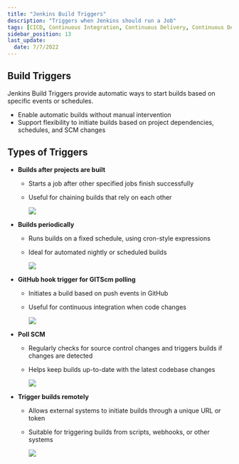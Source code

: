 ```yaml
---
title: "Jenkins Build Triggers"
description: "Triggers when Jenkins should run a Job"
tags: [CICD, Continuous Integration, Continuous Delivery, Continuous Deployment, Jenkins]
sidebar_position: 13
last_update:
  date: 7/7/2022
---
```



## Build Triggers 

Jenkins Build Triggers provide automatic ways to start builds based on specific events or schedules.

- Enable automatic builds without manual intervention
- Support flexibility to initiate builds based on project dependencies, schedules, and SCM changes


## Types of Triggers

- **Builds after projects are built**
    - Starts a job after other specified jobs finish successfully
    - Useful for chaining builds that rely on each other

        <div class='img-center'>

        ![](/img/docs/1027-jenkins-build-after-projects-are-built.png)

        </div>


- **Builds periodically**
    - Runs builds on a fixed schedule, using cron-style expressions
    - Ideal for automated nightly or scheduled builds

        <div class='img-center'>

        ![](/img/docs/1027-jenkins-build-periodically.png)

        </div>


- **GitHub hook trigger for GITScm polling**
    - Initiates a build based on push events in GitHub
    - Useful for continuous integration when code changes

        <div class='img-center'>

        ![](/img/docs/1027-jenkins-github-hook-trigger.png)

        </div>


- **Poll SCM**
    - Regularly checks for source control changes and triggers builds if changes are detected
    - Helps keep builds up-to-date with the latest codebase changes

        <div class='img-center'>

        ![](/img/docs/1027-jenkins-poll-scmmm.png)

        </div>


- **Trigger builds remotely**
    - Allows external systems to initiate builds through a unique URL or token
    - Suitable for triggering builds from scripts, webhooks, or other systems

        <div class='img-center'>

        ![](/img/docs/1027-jenkins-Trigger-builds-remotely.png)

        </div>